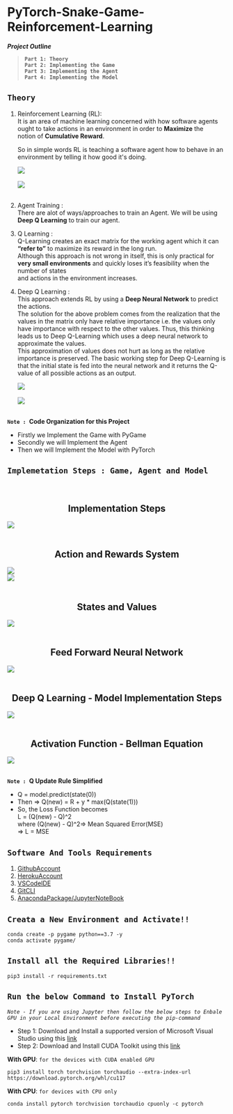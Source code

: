 # PyTorch-Snake-Game-Reinforcement-Learning

***Project Outline***

> **`Part 1: Theory`**<br/>
> **`Part 2: Implementing the Game`**<br/>
> **`Part 3: Implementing the Agent`**<br/>
> **`Part 4: Implementing the Model`**<br/>


## `Theory`

1. Reinforcement Learning (RL):<br/>
    It is an area of machine learning concerned with how software agents ought to take actions in an environment in order to **Maximize** the<br/> notion of **Cumulative Reward**.

    So in simple words RL is teaching a software agent how to behave in an environment by telling it how good it's doing.

    <div>
        <img src="./img/Reinforcement-Learning-in-ML-TV.png"><br/>
        <div><br/>
            <img src="./img/A Typical RL Scenario.png">
        </div>
    </div><br/>

2. Agent Training :<br/>
    There are alot of ways/approaches to train an Agent. We will be using **Deep Q Learning** to train our agent.

3. Q Learning :<br/>
    Q-Learning creates an exact matrix for the working agent which it can **“refer to”** to maximize its reward in the long run.<br/>
    Although this approach is not wrong in itself, this is only practical for **very small environments** and quickly loses it’s feasibility when the number of states<br/> and actions in the environment increases.

4. Deep Q Learning :<br/>
    This approach extends RL by using a **Deep Neural Network** to predict the actions.<br/>
    The solution for the above problem comes from the realization that the values in the matrix only have relative importance 
    i.e. the values only have importance with respect to the other values. Thus, this thinking leads us to Deep Q-Learning which uses a deep neural network to approximate the values.<br/> This approximation of values does not hurt as long as the relative importance is preserved. The basic working step for Deep Q-Learning is that the initial state is fed into the neural network and it returns the Q-value of all possible actions as an output.

    <div>
    <img src="./img/q-learning.png"><br/>
    <div><br/>
        <img src="./img/Deep-Q-Learning.png">
    </div>
    </div><br/>


**`Note : `Code Organization for this Project**
* Firstly we Implement the Game with PyGame
* Secondly we will Implement the Agent
* Then we will Implement the Model with PyTorch

## `Implemetation Steps : Game, Agent and Model `
    
<br/>
    <div>
    <h2 style="text-align:center">Implementation Steps</h2>
    <img src="./img/working-steps-of-Implementation.png"><br/>
    <div><br/>
        <h2 style="text-align:center">Action and Rewards System</h2>
        <img src="./img/action.png"><br/>
        <img src="./img/reward.png"><br/>
    <br/>    
        <h2 style="text-align:center">States and Values</h2>
        <img src="./img/state-values.png"><br/>
    <br/>    
        <h2 style="text-align:center">Feed Forward Neural Network</h2>
        <img src="./img/FFNN-model.png"><br/>
    <br/>
        <h2 style="text-align:center">Deep Q Learning - Model Implementation Steps</h2>
        <img src="./img/DQL-working-steps.png"><br/>
    <br/>
        <h2 style="text-align:center">Activation Function - Bellman Equation</h2>
        <img src="./img/activation-function.png"><br/>
    </div>
    </div>
<br/>

**`Note : `Q Update Rule Simplified**
* Q = model.predict(state(0))
* Then => Q(new) = R + y * max(Q(state(1)))
* So, the Loss Function becomes<br/>
    L = (Q(new) - Q)^2<br/>
    where (Q(new) - Q)^2=> Mean Squared Error(MSE)<br/>
    => L = MSE


## `Software And Tools Requirements`

1. [GithubAccount](https://github.com)
2. [HerokuAccount](https://heroku.com)
3. [VSCodeIDE](https://code.visualstudio.com/)
4. [GitCLI](https://git-scm.com/downloads)
5. [AnacondaPackage/JupyterNoteBook](https://www.anaconda.com/products/distribution)

## `Creata a New Environment and Activate!!`

```
conda create -p pygame python==3.7 -y
conda activate pygame/
```

## `Install all the Required Libraries!!`

```
pip3 install -r requirements.txt
```

## `Run the below Command to Install PyTorch`

*`Note - If you are using Jupyter then follow the below steps to Enbale GPU in your Local Environment before executing the pip-command`*<br/>

* Step 1: Download and Install a supported version of Microsoft Visual Studio using this [link](https://visualstudio.microsoft.com/thank-you-downloading-visual-studio/?sku=Community&channel=Release&version=VS2022&source=VSLandingPage&cid=2030&passive=false)
* Step 2: Download and Install CUDA Toolkit using this [link](https://developer.nvidia.com/cuda-downloads?)


**With GPU**: `for the devices with CUDA enabled GPU`

```
pip3 install torch torchvision torchaudio --extra-index-url https://download.pytorch.org/whl/cu117
```

**With CPU**: `for devices with CPU only`

```
conda install pytorch torchvision torchaudio cpuonly -c pytorch
```